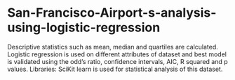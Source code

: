 # San-Francisco-Airport-s-analysis-using-logistic-regression
Descriptive statistics such as mean, median and quartiles are calculated. Logistic regression is used on different attributes of dataset and best model is validated using the odd’s ratio, confidence intervals, AIC, R squared and p values.  Libraries: SciKit learn is used for statistical analysis of this dataset. 
